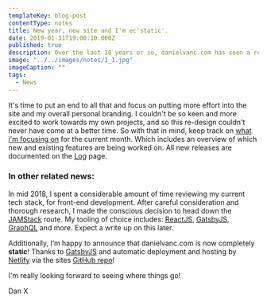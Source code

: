 ```yaml
---
templateKey: blog-post
contentType: notes
title: New year, new site and I'm ec'static'.
date: 2019-01-31T19:00:10.000Z
published: true
description: Over the last 10 years or so, danielvanc.com has seen a re-design or 2. Infact, 7 or 8 is probably a more accurate figure. Something I'm ashamed of, and also because a common theme in which I've failed on with every re-launch, is committing myself to maintaining it. Though the previous iterations have done pretty well (if feedback is anything to go by), the effort and time I've initially put in to each one, has simply gone to waste. 
image: "../../images/notes/1_1.jpg"
imageCaption: ""
tags:
  - News
---
```


It's time to put an end to all that and focus on putting more effort into the site and my overall personal branding. I couldn't be so keen and more excited to work towards my own projects, and so this re-design couldn't never have come at a better time. So with that in mind, keep track on [what i'm focusing on](/now "what i'm currently focusing on") for the current month. Which includes an overview of which new and existing features are being worked on. All new releases are documented on the [Log](/log "Log") page.

### In other related news:

In mid 2018, I spent a considerable amount of time reviewing my current tech stack, for front-end development.  After careful consideration and thorough research, I made the conscious decision to head down the [JAMStack](https://jamstack.org/ "JAMStack") route. My tooling of choice includes: [ReactJS](https://reactjs.org/ "ReactJS"), [GatsbyJS](https://gatsbyjs.org/ "GatsbyJS"), [GraphQL](https://graphql.org/ "GraphQL") and more. Expect a write up on this later. 

Additionally, I’m happy to announce that danielvanc.com is now completely **static**! Thanks to [GatsbyJS](https://gatsbyjs.org/ "GatsbyJS") and automatic deployment and hosting by [Netlify](https://netlify.com/ "Netlify") via the sites [GitHub repo](https://github.com/danielvanc/danielvanc.com "GitHub repo")!

I'm really looking forward to seeing where things go! 

Dan X
